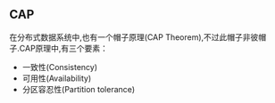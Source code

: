 ## CAP
在分布式数据系统中,也有一个帽子原理(CAP Theorem),不过此帽子非彼帽子.CAP原理中,有三个要素：

- 一致性(Consistency)
- 可用性(Availability)
- 分区容忍性(Partition tolerance)